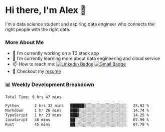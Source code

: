 # Hi there, I'm Alex  👋

I'm a data science student and aspiring data engineer who connects the right people with the right data. 

### More About Me

- 🔭 I’m currently working on a T3 stack app
- 🌱 I’m currently learning more about data engineering and cloud service
- 📫 How to reach me: [![Linkedin Badge](https://img.shields.io/badge/Alex%20Chen-blue?style=flat&logo=linkedin&labelColor=blue&link=https://www.linkedin.com/in/alex-chen-112523chen)](https://www.linkedin.com/in/alex-chen-112523chen/) [![Gmail Badge](https://img.shields.io/badge/-Alex%20Chen-c14438?style=flat&logo=Gmail&logoColor=white&link=mailto:itsalexchen@gmail.com)](mailto:itsalexchen@gmail.com)
- 📝 Checkout my [resume](https://112523chen.vercel.app/AlexChenResume.pdf)


### 📊 Weekly Development Breakdown
<!--START_SECTION:waka-->

```txt
Total Time: 9 hrs 47 mins

Python       2 hrs 32 mins   ██████▒░░░░░░░░░░░░░░░░░░   25.92 %
Markdown     1 hr 26 mins    ███▓░░░░░░░░░░░░░░░░░░░░░   14.74 %
TypeScript   1 hr 23 mins    ███▓░░░░░░░░░░░░░░░░░░░░░   14.25 %
JavaScript   46 mins         ██░░░░░░░░░░░░░░░░░░░░░░░   07.99 %
Rust         45 mins         ██░░░░░░░░░░░░░░░░░░░░░░░   07.79 %
```

<!--END_SECTION:waka-->
